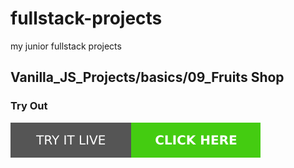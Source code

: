 # fullstack-projects
my junior fullstack projects
## Vanilla_JS_Projects/basics/09_Fruits Shop

### Try Out
<a href="https://marslinoed.github.io/fullstack-projects/Vanilla_JS_Projects/basics/09_Fruits Shop" target="_blank">
  <img src="../../../assets/icons/try-it-out.svg" alt="Try it live"> 
</a>
